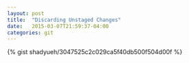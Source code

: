 ```yaml
---
layout: post
title:  "Discarding Unstaged Changes"
date:   2015-03-07T21:59:37-04:00
categories: git
---
```


{% gist shadyueh/3047525c2c029ca5f40db500f504d00f %}
